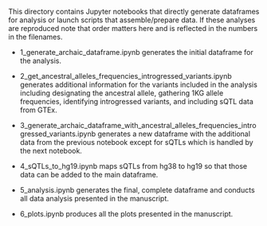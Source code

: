 This directory contains Jupyter notebooks that directly generate dataframes for analysis or launch scripts that assemble/prepare data. If these analyses are reproduced note that order matters here and is reflected in the numbers in the filenames. 

- 1_generate_archaic_dataframe.ipynb generates the initial dataframe for the analysis.

- 2_get_ancestral_alleles_frequencies_introgressed_variants.ipynb generates additional information for the variants included in the analysis including designating the ancestral allele, gathering 1KG allele frequencies, identifying introgressed variants, and including sQTL data from GTEx.

- 3_generate_archaic_dataframe_with_ancestral_alleles_frequencies_introgressed_variants.ipynb generates a new dataframe with the additional data from the previous notebook except for sQTLs which is handled by the next notebook.

- 4_sQTLs_to_hg19.ipynb maps sQTLs from hg38 to hg19 so that those data can be added to the main dataframe.

- 5_analysis.ipynb generates the final, complete dataframe and conducts all data analysis presented in the manuscript.

- 6_plots.ipynb produces all the plots presented in the manuscript. 
